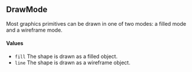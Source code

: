 <!--
category: reference
-->

DrawMode
---

Most graphics primitives can be drawn in one of two modes: a filled mode and a wireframe mode.

#### Values

- `fill` The shape is drawn as a filled object.
- `line` The shape is drawn as a wireframe object.
